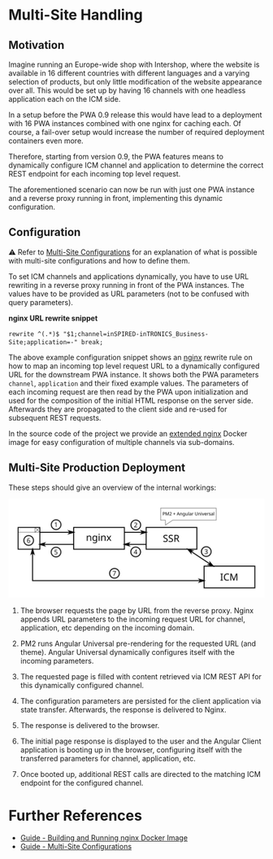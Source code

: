 <!--
kb_concepts
kb_pwa
kb_everyone
kb_sync_latest_only
-->

# Multi-Site Handling

## Motivation

Imagine running an Europe-wide shop with Intershop, where the website is available in 16 different countries with different languages and a varying selection of products, but only little modification of the website appearance over all.
This would be set up by having 16 channels with one headless application each on the ICM side.

In a setup before the PWA 0.9 release this would have lead to a deployment with 16 PWA instances combined with one nginx for caching each.
Of course, a fail-over setup would increase the number of required deployment containers even more.

Therefore, starting from version 0.9, the PWA features means to dynamically configure ICM channel and application to determine the correct REST endpoint for each incoming top level request.

The aforementioned scenario can now be run with just one PWA instance and a reverse proxy running in front, implementing this dynamic configuration.

## Configuration

:warning: Refer to [Multi-Site Configurations](../guides/multi-site-configurations.md) for an explanation of what is possible with multi-site configurations and how to define them.

To set ICM channels and applications dynamically, you have to use URL rewriting in a reverse proxy running in front of the PWA instances.
The values have to be provided as URL parameters (not to be confused with query parameters).

**nginx URL rewrite snippet**

```text
rewrite ^(.*)$ "$1;channel=inSPIRED-inTRONICS_Business-Site;application=-" break;
```

The above example configuration snippet shows an [nginx](https://en.wikipedia.org/wiki/Nginx) rewrite rule on how to map an incoming top level request URL to a dynamically configured URL for the downstream PWA instance.
It shows both the PWA parameters `channel`, `application` and their fixed example values.
The parameters of each incoming request are then read by the PWA upon initialization and used for the composition of the initial HTML response on the server side.
Afterwards they are propagated to the client side and re-used for subsequent REST requests.

In the source code of the project we provide an [extended nginx](./pwa-building-blocks.md#pwa---nginx) Docker image for easy configuration of multiple channels via sub-domains.

## Multi-Site Production Deployment

These steps should give an overview of the internal workings:

![Current Deployment](pwa-building-blocks-production-deployment.svg)

1. The browser requests the page by URL from the reverse proxy. Nginx appends URL parameters to the incoming request URL for channel, application, etc depending on the incoming domain.

2. PM2 runs Angular Universal pre-rendering for the requested URL (and theme). Angular Universal dynamically configures itself with the incoming parameters.

3. The requested page is filled with content retrieved via ICM REST API for this dynamically configured channel.

4. The configuration parameters are persisted for the client application via state transfer. Afterwards, the response is delivered to Nginx.

5. The response is delivered to the browser.

6. The initial page response is displayed to the user and the Angular Client application is booting up in the browser, configuring itself with the transferred parameters for channel, application, etc.

7. Once booted up, additional REST calls are directed to the matching ICM endpoint for the configured channel.

# Further References

- [Guide - Building and Running nginx Docker Image](../guides/nginx-startup.md)
- [Guide - Multi-Site Configurations](../guides/multi-site-configurations.md)
